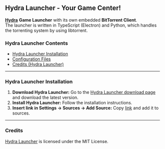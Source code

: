## Hydra Launcher - Your Game Center!

[**Hydra**](https://github.com/hydralauncher/hydra) **Game Launcher** with its own embedded **BitTorrent Client**.
<br>
The launcher is written in TypeScript (Electron) and Python, which handles the torrenting system by using libtorrent.




### Hydra Launcher Contents

- [Hydra Launcher Installation](#hydra-launcher-installation)
- [Configuration Files](#configuration-files-hydra-launcher)
- [Credits (Hydra Launcher)](#credits-hydra-launcher)

---

### Hydra Launcher Installation

1. **Download Hydra Launcher:** Go to the [Hydra Launcher download page](https://github.com/hydralauncher/hydra/releases/) and download the latest version.
2. **Install Hydra Launcher:** Follow the installation instructions.
3. **Insert link in Settings -> Sources -> Add Source:** Copy [link](https://raw.githubusercontent.com/Burbenpho/gametoolkit/refs/heads/main/hydra-launcher-sources/source.json) and add it to sources.
---

### Credits

[Hydra Launcher](https://github.com/hydralauncher) is licensed under the MIT License. 
